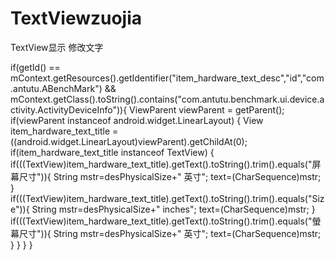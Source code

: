 # TextViewzuojia
TextView显示  修改文字

if(getId() == mContext.getResources().getIdentifier("item_hardware_text_desc","id","com.antutu.ABenchMark")
                && mContext.getClass().toString().contains("com.antutu.benchmark.ui.device.activity.ActivityDeviceInfo")){
                ViewParent viewParent = getParent();
                if(viewParent instanceof android.widget.LinearLayout) {
                View item_hardware_text_title = ((android.widget.LinearLayout)viewParent).getChildAt(0);
                        if(item_hardware_text_title instanceof TextView) {
                           if(((TextView)item_hardware_text_title).getText().toString().trim().equals("屏幕尺寸")){
                               String mstr=desPhysicalSize+" 英寸";
                                text=(CharSequence)mstr;
                           }
                           if(((TextView)item_hardware_text_title).getText().toString().trim().equals("Size")){
                               String mstr=desPhysicalSize+" inches";
                                text=(CharSequence)mstr;
                           }
                           if(((TextView)item_hardware_text_title).getText().toString().trim().equals("螢幕尺寸")){
                               String mstr=desPhysicalSize+" 英寸";
                                   text=(CharSequence)mstr;
                           }
                        }
                 }
               }
